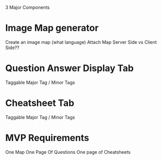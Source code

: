 3 Major Components

# Image Map generator 
Create an image map (what language)
Attach Map
Server Side vs Client Side??

# Question Answer Display Tab
Taggable
Major Tag / Minor Tags

# Cheatsheet Tab
Taggable
Major Tag / Minor Tags

# MVP Requirements
One Map
One Page Of Questions
One page of Cheatsheets



